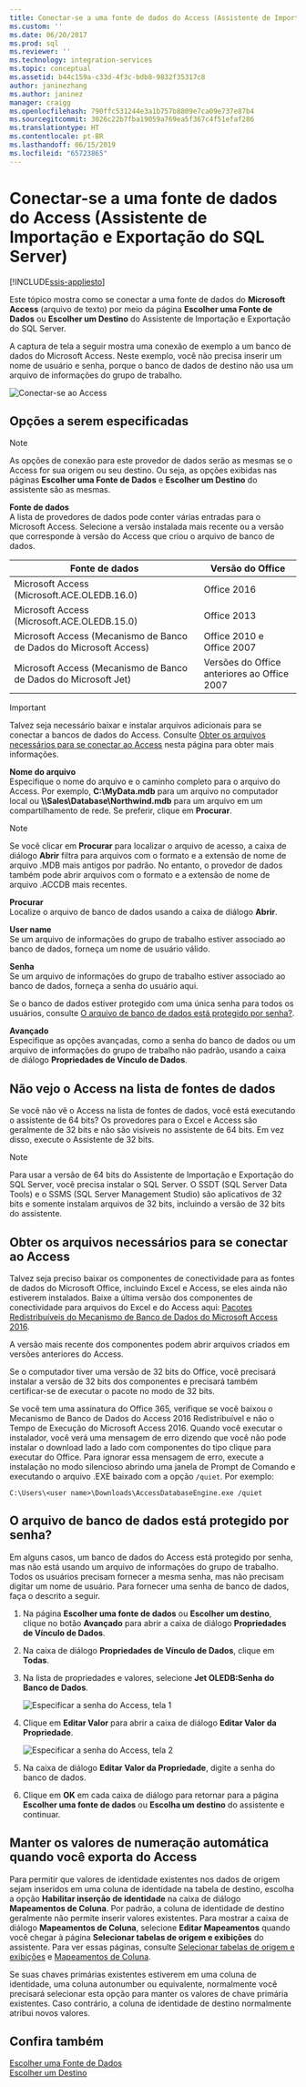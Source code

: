 ```yaml
---
title: Conectar-se a uma fonte de dados do Access (Assistente de Importação e Exportação do SQL Server) | Microsoft Docs
ms.custom: ''
ms.date: 06/20/2017
ms.prod: sql
ms.reviewer: ''
ms.technology: integration-services
ms.topic: conceptual
ms.assetid: b44c159a-c33d-4f3c-bdb8-9832f35317c8
author: janinezhang
ms.author: janinez
manager: craigg
ms.openlocfilehash: 790ffc531244e3a1b757b8809e7ca09e737e87b4
ms.sourcegitcommit: 3026c22b7fba19059a769ea5f367c4f51efaf286
ms.translationtype: HT
ms.contentlocale: pt-BR
ms.lasthandoff: 06/15/2019
ms.locfileid: "65723865"
---
```

# <a name="connect-to-an-access-data-source-sql-server-import-and-export-wizard"></a>Conectar-se a uma fonte de dados do Access (Assistente de Importação e Exportação do SQL Server)

[!INCLUDE[ssis-appliesto](../../includes/ssis-appliesto-ssvrpluslinux-asdb-asdw-xxx.md)]


Este tópico mostra como se conectar a uma fonte de dados do **Microsoft Access** (arquivo de texto) por meio da página **Escolher uma Fonte de Dados** ou **Escolher um Destino** do Assistente de Importação e Exportação do SQL Server.

A captura de tela a seguir mostra uma conexão de exemplo a um banco de dados do Microsoft Access. Neste exemplo, você não precisa inserir um nome de usuário e senha, porque o banco de dados de destino não usa um arquivo de informações do grupo de trabalho.

![Conectar-se ao Access](../../integration-services/import-export-data/media/connect-to-access.jpg)

## <a name="options-to-specify"></a>Opções a serem especificadas

> [!NOTE]
> As opções de conexão para este provedor de dados serão as mesmas se o Access for sua origem ou seu destino. Ou seja, as opções exibidas nas páginas **Escolher uma Fonte de Dados** e **Escolher um Destino** do assistente são as mesmas.

**Fonte de dados**  
A lista de provedores de dados pode conter várias entradas para o Microsoft Access. Selecione a versão instalada mais recente ou a versão que corresponde à versão do Access que criou o arquivo de banco de dados.

|Fonte de dados|Versão do Office|
|-------|-------|
|Microsoft Access (Microsoft.ACE.OLEDB.16.0)|Office 2016|
|Microsoft Access (Microsoft.ACE.OLEDB.15.0)|Office 2013|
|Microsoft Access (Mecanismo de Banco de Dados do Microsoft Access)|Office 2010 e Office 2007|
|Microsoft Access (Mecanismo de Banco de Dados do Microsoft Jet)|Versões do Office anteriores ao Office 2007|

> [!IMPORTANT]
> Talvez seja necessário baixar e instalar arquivos adicionais para se conectar a bancos de dados do Access. Consulte [Obter os arquivos necessários para se conectar ao Access](#officeDownloads) nesta página para obter mais informações.

 **Nome do arquivo**  
Especifique o nome do arquivo e o caminho completo para o arquivo do Access. Por exemplo, **C:\\MyData.mdb** para um arquivo no computador local ou **\\\\Sales\\Database\\Northwind.mdb** para um arquivo em um compartilhamento de rede. Se preferir, clique em **Procurar**. 

> [!NOTE]
> Se você clicar em **Procurar** para localizar o arquivo de acesso, a caixa de diálogo **Abrir** filtra para arquivos com o formato e a extensão de nome de arquivo .MDB mais antigos por padrão. No entanto, o provedor de dados também pode abrir arquivos com o formato e a extensão de nome de arquivo .ACCDB mais recentes.
  
 **Procurar**  
 Localize o arquivo de banco de dados usando a caixa de diálogo **Abrir**.  
  
 **User name**  
Se um arquivo de informações do grupo de trabalho estiver associado ao banco de dados, forneça um nome de usuário válido.  
  
 **Senha**  
Se um arquivo de informações do grupo de trabalho estiver associado ao banco de dados, forneça a senha do usuário aqui.
 
Se o banco de dados estiver protegido com uma única senha para todos os usuários, consulte [O arquivo de banco de dados está protegido por senha?](#database_password).
  
 **Avançado**  
Especifique as opções avançadas, como a senha do banco de dados ou um arquivo de informações do grupo de trabalho não padrão, usando a caixa de diálogo **Propriedades de Vínculo de Dados**.  

## <a name="i-dont-see-access-in-the-list-of-data-sources"></a>Não vejo o Access na lista de fontes de dados
Se você não vê o Access na lista de fontes de dados, você está executando o assistente de 64 bits? Os provedores para o Excel e Access são geralmente de 32 bits e não são visíveis no assistente de 64 bits. Em vez disso, execute o Assistente de 32 bits.

> [!NOTE]
> Para usar a versão de 64 bits do Assistente de Importação e Exportação do SQL Server, você precisa instalar o SQL Server. O SSDT (SQL Server Data Tools) e o SSMS (SQL Server Management Studio) são aplicativos de 32 bits e somente instalam arquivos de 32 bits, incluindo a versão de 32 bits do assistente.

## <a name="officeDownloads"></a>Obter os arquivos necessários para se conectar ao Access  
Talvez seja preciso baixar os componentes de conectividade para as fontes de dados do Microsoft Office, incluindo Excel e Access, se eles ainda não estiverem instalados. Baixe a última versão dos componentes de conectividade para arquivos do Excel e do Access aqui: [Pacotes Redistribuíveis do Mecanismo de Banco de Dados do Microsoft Access 2016](https://www.microsoft.com/download/details.aspx?id=54920).
  
A versão mais recente dos componentes podem abrir arquivos criados em versões anteriores do Access.

Se o computador tiver uma versão de 32 bits do Office, você precisará instalar a versão de 32 bits dos componentes e precisará também certificar-se de executar o pacote no modo de 32 bits.

Se você tem uma assinatura do Office 365, verifique se você baixou o Mecanismo de Banco de Dados do Access 2016 Redistribuível e não o Tempo de Execução do Microsoft Access 2016. Quando você executar o instalador, você verá uma mensagem de erro dizendo que você não pode instalar o download lado a lado com componentes do tipo clique para executar do Office. Para ignorar essa mensagem de erro, execute a instalação no modo silencioso abrindo uma janela de Prompt de Comando e executando o arquivo .EXE baixado com a opção `/quiet`. Por exemplo:

`C:\Users\<user name>\Downloads\AccessDatabaseEngine.exe /quiet`

## <a name="database_password"></a> O arquivo de banco de dados está protegido por senha?
Em alguns casos, um banco de dados do Access está protegido por senha, mas não está usando um arquivo de informações do grupo de trabalho. Todos os usuários precisam fornecer a mesma senha, mas não precisam digitar um nome de usuário. Para fornecer uma senha de banco de dados, faça o descrito a seguir.

1.  Na página **Escolher uma fonte de dados** ou **Escolher um destino**, clique no botão **Avançado** para abrir a caixa de diálogo **Propriedades de Vínculo de Dados**.  
2.  Na caixa de diálogo **Propriedades de Vínculo de Dados**, clique em **Todas**.  
3.  Na lista de propriedades e valores, selecione **Jet OLEDB:Senha do Banco de Dados**.   
    
    ![Especificar a senha do Access, tela 1](../../integration-services/import-export-data/media/specify-access-password-screen-1.jpg) 
4.  Clique em **Editar Valor** para abrir a caixa de diálogo **Editar Valor da Propriedade**.  
    
    ![Especificar a senha do Access, tela 2](../../integration-services/import-export-data/media/specify-access-password-screen-2.jpg)
5.  Na caixa de diálogo **Editar Valor da Propriedade**, digite a senha do banco de dados.
6.  Clique em **OK** em cada caixa de diálogo para retornar para a página **Escolher uma fonte de dados** ou **Escolha um destino** do assistente e continuar.

## <a name="keep-your-autonumber-values-when-you-export-from-access"></a>Manter os valores de numeração automática quando você exporta do Access
Para permitir que valores de identidade existentes nos dados de origem sejam inseridos em uma coluna de identidade na tabela de destino, escolha a opção **Habilitar inserção de identidade** na caixa de diálogo **Mapeamentos de Coluna**. Por padrão, a coluna de identidade de destino geralmente não permite inserir valores existentes. Para mostrar a caixa de diálogo **Mapeamentos de Coluna**, selecione **Editar Mapeamentos** quando você chegar à página **Selecionar tabelas de origem e exibições** do assistente. Para ver essas páginas, consulte [Selecionar tabelas de origem e exibições](../../integration-services/import-export-data/select-source-tables-and-views-sql-server-import-and-export-wizard.md) e [Mapeamentos de Coluna](../../integration-services/import-export-data/column-mappings-sql-server-import-and-export-wizard.md).

Se suas chaves primárias existentes estiverem em uma coluna de identidade, uma coluna autonumber ou equivalente, normalmente você precisará selecionar esta opção para manter os valores de chave primária existentes. Caso contrário, a coluna de identidade de destino normalmente atribui novos valores.

## <a name="see-also"></a>Confira também
[Escolher uma Fonte de Dados](../../integration-services/import-export-data/choose-a-data-source-sql-server-import-and-export-wizard.md)  
[Escolher um Destino](../../integration-services/import-export-data/choose-a-destination-sql-server-import-and-export-wizard.md)


